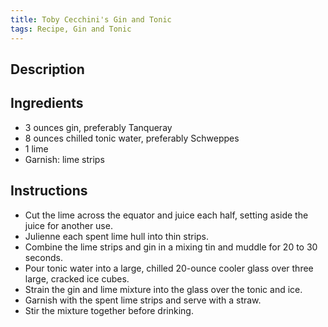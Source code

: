 ```yaml
---
title: Toby Cecchini's Gin and Tonic
tags: Recipe, Gin and Tonic
---
```

## Description

## Ingredients
- 3 ounces gin, preferably Tanqueray
- 8 ounces chilled tonic water, preferably Schweppes
- 1 lime
- Garnish: lime strips
## Instructions
- Cut the lime across the equator and juice each half, setting aside the juice for another use.
- Julienne each spent lime hull into thin strips.
- Combine the lime strips and gin in a mixing tin and muddle for 20 to 30 seconds.
- Pour tonic water into a large, chilled 20-ounce cooler glass over three large, cracked ice cubes.
- Strain the gin and lime mixture into the glass over the tonic and ice.
- Garnish with the spent lime strips and serve with a straw.
- Stir the mixture together before drinking.

